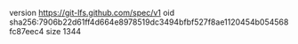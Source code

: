 version https://git-lfs.github.com/spec/v1
oid sha256:7906b22d61ff4d664e8978519dc3494bfbf527f8ae1120454b054568fc87eec4
size 1344
